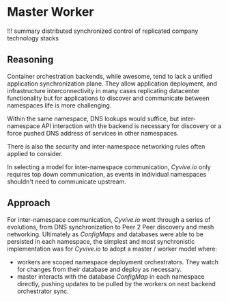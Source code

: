 # Master Worker

!!! summary
		distributed synchronized control of replicated company technology stacks

## Reasoning

Container orchestration backends, while awesome, tend to lack a unified application synchronization plane. They allow application deployment, and infrastructure interconnectivity in many cases replicating datacenter functionality but for applications to discover and communicate between namespaces life is more challenging.

Within the same namespace, DNS lookups would suffice, but inter-namespace API interaction with the backend is necessary for discovery or a force pushed DNS address of services in other namespaces.

There is also the security and inter-namespace networking rules often applied to consider.

In selecting a model for inter-namespace communication, _Cyvive.io_ only requires top down communication, as events in individual namespaces shouldn't need to communicate upstream.

## Approach

For inter-namespace communication, _Cyvive.io_ went through a series of evolutions, from DNS synchronization to Peer 2 Peer discovery and mesh networking. Ultimately as _ConfigMaps_ and databases were able to be persisted in each namespace, the simplest and most synchronistic implementation was for _Cyvive.io_ to adopt a master / worker model where:

* workers are scoped namespace deployment orchestrators. They watch for changes from their database and deploy as necessary.
* master interacts with the database _ConfigMap_ in each namespace directly, pushing updates to be pulled by the workers on next backend orchestrator sync.
